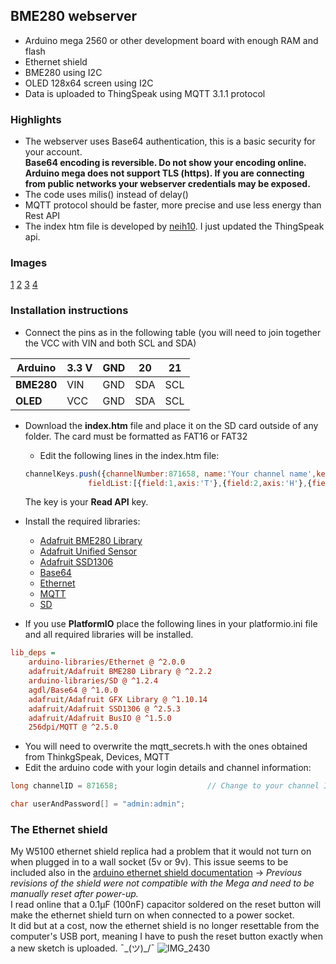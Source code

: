 ## BME280 webserver
 
- Arduino mega 2560 or other development board with enough RAM and flash
- Ethernet shield
- BME280 using I2C
- OLED 128x64 screen using I2C
- Data is uploaded to ThingSpeak using MQTT 3.1.1 protocol

### Highlights
 
- The webserver uses Base64 authentication, this is a basic security for your account.  
**Base64 encoding is reversible. Do not show your encoding online.**  
**Arduino mega does not support TLS  (https). If you are connecting from public networks your webserver credentials may be exposed.**
- The code uses milis() instead of delay()
- MQTT protocol should be faster, more precise and use less energy than Rest API
- The index htm file is developed by [neih10](https://github.com/neilh10/thingspeakmultichannel-highcharts). I just updated the ThingSpeak api. 

 ### Images
 [1](https://user-images.githubusercontent.com/38941045/94047099-475a0080-fdda-11ea-8e4f-b57cfae7c721.JPG) [2](https://user-images.githubusercontent.com/38941045/94045345-019c3880-fdd8-11ea-8207-fe2e44a35cfb.JPG) [3](https://user-images.githubusercontent.com/38941045/94047186-68225600-fdda-11ea-987d-9ecd89f9da20.JPG) [4](https://user-images.githubusercontent.com/38941045/94045875-a3238a00-fdd8-11ea-9e04-b4bbd852f6b1.JPG)

### Installation instructions
- Connect the pins as in the following table (you will need to join together the VCC with VIN and both SCL and SDA)

Arduino    |   3.3 V  | GND |  20 | 21
---------- | -------- | --- | --- | ---
**BME280** |   VIN    | GND | SDA | SCL
**OLED**   |   VCC    | GND | SDA | SCL

- Download the **index.htm** file and place it on the SD card outside of any folder. The card must be formatted as FAT16 or FAT32
    - Edit the following lines in the index.htm file:
    ```javascript
    channelKeys.push({channelNumber:871658, name:'Your channel name',key:'NP1I3KHAW44KY0Q3',
                  fieldList:[{field:1,axis:'T'},{field:2,axis:'H'},{field:3,axis:'P'},{field:4,axis:'I'}]});
    ```
    The key is your **Read API** key. 

- Install the required libraries:
    - [Adafruit BME280 Library](https://github.com/adafruit/Adafruit_BME280_Library.git)
    - [Adafruit Unified Sensor](https://github.com/adafruit/Adafruit_Sensor.git)
    - [Adafruit SSD1306](https://github.com/adafruit/Adafruit_SSD1306.git)
    - [Base64](https://github.com/agdl/Base64.git)
    - [Ethernet](https://github.com/PaulStoffregen/Ethernet.git)
    - [MQTT](https://github.com/256dpi/arduino-mqtt)
    - [SD](https://github.com/adafruit/SD.git)

- If you use **PlatformIO** place the following lines in your platformio.ini file and all required libraries will be installed.
```ini
lib_deps = 
    arduino-libraries/Ethernet @ ^2.0.0
    adafruit/Adafruit BME280 Library @ ^2.2.2
    arduino-libraries/SD @ ^1.2.4
    agdl/Base64 @ ^1.0.0
    adafruit/Adafruit GFX Library @ ^1.10.14
	adafruit/Adafruit SSD1306 @ ^2.5.3
    adafruit/Adafruit BusIO @ ^1.5.0
    256dpi/MQTT @ ^2.5.0
```
- You will need to overwrite the mqtt_secrets.h with the ones obtained from ThinkgSpeak, Devices, MQTT
- Edit the arduino code with your login details and channel information:
```cpp
long channelID = 871658;                    // Change to your channel ID.
```
```cpp
char userAndPassword[] = "admin:admin";
```

### The Ethernet shield
My W5100 ethernet shield replica had a problem that it would not turn on when plugged in to a wall socket (5v or 9v). This issue seems to be included also in the [arduino ethernet shield documentation](https://www.arduino.cc/en/Main/ArduinoEthernetShieldV1) -> *Previous revisions of the shield were not compatible with the Mega and need to be manually reset after power-up.*   
I read online that a 0.1&mu;F (100nF) capacitor soldered on the reset button will make the ethernet shield turn on when connected to a power socket.  
It did but at a cost, now the ethernet shield is no longer resettable from the computer's USB port, meaning I have to push the reset button exactly when a new sketch is uploaded. ¯\_(ツ)_/¯
![IMG_2430](https://user-images.githubusercontent.com/38941045/94045182-c69a0500-fdd7-11ea-9268-f0b5e38fe168.JPG)